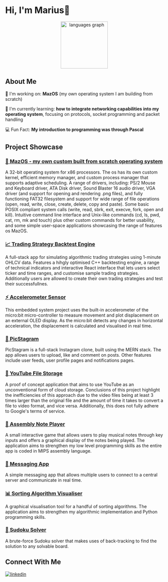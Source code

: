 # Hi, I'm Marius👋

<div align="center">
  <img src="https://github-readme-stats.vercel.app/api/top-langs?username=angh-el&locale=en&hide_title=false&layout=compact&card_width=320&langs_count=5&theme=dracula&hide_border=false&order=2" height="150" alt="languages graph"  />
</div>

###

## About Me
🔭 I'm working on: **MazOS** (my own operating system I am building from scratch)

🌱 I'm currently learning: **how to integrate networking capabilities into my operating system**, focusing on protocols, socket programming and packet handling

💻 Fun Fact: **My introduction to programming was through Pascal** 

###

## Project Showcase
### [🦾 MazOS - my own custom built from scratch operating system](https://github.com/angh-el/MazOS)
A 32-bit operating system for x86 processors. The os has its own custom kernel, efficient memory manager, and custom  process manager that supports adaptive scheduling. A range of drivers, including: PS/2 Mouse and Keyboard driver, ATA Disk driver, Sound Blaster 16 audio driver, VGA driver (and support for opening and rendering .png files), and fully functioning FAT32 filesystem and support for wide range of file operations  (open, read, write, close, create, delete, copy and paste). Some basic POSIX compliant system calls (write, read, sbrk, exit, execve, fork, open and kill). Intuitive command line interface and Unix-like commands (cd, ls, pwd, cat, rm, mk and touch) plus other custom commands for better usability, and some simple user-space applications showcasing the range of features os MazOS.

### [📈 Trading Strategy Backtest Engine](https://github.com/angh-el/TradingStrategyBacktester)
A full-stack app for simulating algorithmic trading strategies using 1-minute OHLCV data. Features a hihgly optimised C++ backtesting engine, a range of technical indicators and interactive React interface that lets users select ticker and time ranges, and customise sample trading strategies. Additionally users are allowed to create their own trading strategies and test their successfullnes.

### [⚡ Accelerometer Sensor](https://github.com/angh-el/microcontroller-accelerometer-graphing-app)
This embedded system project uses the built-in accelerometer of the micro:bit micro-controller to measure movement and plot displacement on an external OLED display. As the micro:bit detects any changes in horizontal acceleration, the displacement is calculated and visualised in real time.
 
### [📸 PicStagram](https://github.com/angh-el/PicStagram)
PicStagram is a full-stack Instagram clone, built using the MERN stack. The app allows users to upload, like and comment on posts. Other features include user feeds, user profile pages and notifications pages.

### [📮 YouTube File Storage](https://github.com/angh-el/YouTubeFileStorage)
A proof of concept application that aims to use YouTube as an unconventional form of cloud storage. Conclusions of this project highlight the inefficiencies of this approach due to the video files being at least 3 times larger than the original file and the amount of time it takes to convert a file to video format, and vice versa. Additionally, this does not fully adhere to Google's terms of service. 

### [🎵 Assembly Note Player](https://github.com/angh-el/NotePlayer)
A small interactive game that allows users to play musical notes through key inputs and offers a graphical display of the notes being played. The application aims to strengthen my low level programming skills as the entire app is coded in MIPS assembly language.

### [💌 Messaging App](https://github.com/angh-el/MessagingApp)
A simple messaging app that allows multiple users to connect to a central server and communicate in real time.

### [📊 Sorting Algorithm Visualiser](https://github.com/angh-el/SortingAlgorithmVisualisation)
A graphical visualisation tool for a handful of sorting algorithms. The application aims to strengthen my algorithmic implementation and Python programming skills.

### [🎲 Sudoku Solver](https://github.com/angh-el/SortingAlgorithmVisualisation)
A brute-force Sudoku solver that makes uses of back-tracking to find the solution to any solvable board.
 

## Connect With Me
<a href="https://www.linkedin.com/in/marius-anghel-37451029a/" target="_blank">
<img src=https://img.shields.io/badge/linkedin-%231E77B5.svg?&style=for-the-badge&logo=linkedin&logoColor=white alt=linkedin style="margin-bottom: 5px;" />
</a>

